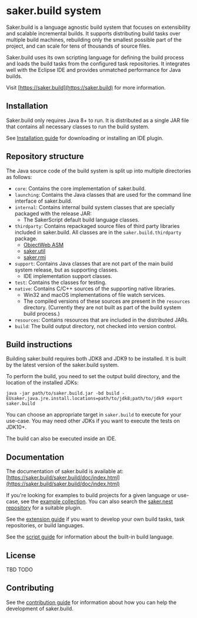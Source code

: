 # saker.build system

Saker.build is a language agnostic build system that focuses on extensibility and scalable incremental builds. It supports distributing build tasks over multiple build machines, rebuilding only the smallest possible part of the project, and can scale for tens of thousands of source files.

Saker.build uses its own scripting language for defining the build process and loads the build tasks from the configured task repositories. It integrates well with the Eclipse IDE and provides unmatched performance for Java builds.

Visit [https://saker.build](https://saker.build) for more information.

## Installation

Saker.build only requires Java 8+ to run. It is distributed as a single JAR file that contains all necessary classes to run the build system.

See [Installation guide](https://saker.build/saker.build/doc/installation.html) for downloading or installing an IDE plugin.

## Repository structure

The Java source code of the build system is split up into multiple directories as follows:

* `core`: Contains the core implementation of saker.build.
* `launching`: Contains the Java classes that are used for the command line interface of saker.build.
* `internal`: Contains internal build system classes that are specially packaged with the release JAR:
	* The SakerScript default build language classes.
* `thirdparty`: Contains repackaged source files of third party libraries included in saker.build. All classes are in the `saker.build.thirdparty` package.
	* [ObjectWeb ASM](https://asm.ow2.io/)
	* [saker.util](https://github.com/sakerbuild/saker.util)
	* [saker.rmi](https://github.com/sakerbuild/saker.rmi)
* `support`: Contains Java classes that are not part of the main build system release, but as supporting classes.
	* IDE implementation support classes.
* `test`: Contains the classes for testing.
* `native`: Contains C/C++ sources of the supporting native libraries.
	* Win32 and macOS implementations of file watch services.
	* The compiled versions of these sources are present in the `resources` directory. (Currently they are not built as part of the build system build process.)
* `resources`: Contains resources that are included in the distributed JARs.
* `build`: The build output directory, not checked into version control.

## Build instructions

Building saker.build requires both JDK8 and JDK9 to be installed. It is built by the latest version of the saker.build system.

To perform the build, you need to set the output build directory, and the location of the installed JDKs:

```
java -jar path/to/saker.build.jar -bd build -EUsaker.java.jre.install.locations=path/to/jdk8;path/to/jdk9 export saker.build
```

You can choose an appropriate target in `saker.build` to execute for your use-case. You may need other JDKs if you want to execute the tests on JDK10+.

The build can also be executed inside an IDE.

## Documentation

The documentation of saker.build is available at: [https://saker.build/saker.build/doc/index.html](https://saker.build/saker.build/doc/index.html)

If you're looking for examples to build projects for a given language or use-case, see the [example collection](https://saker.build/saker.build/doc/examplecollection.html). You can also search the [saker.nest repository](https://nest.saker.build) for a suitable plugin.

See the [extension guide](https://saker.build/saker.build/doc/extending/index.html) if you want to develop your own build tasks, task repositories, or build languages.

See the [script guide](https://saker.build/saker.build/doc/scripting/index.html) for information about the built-in build language.

## License

TBD TODO

## Contributing

See the [contribution guide](https://saker.build/saker.build/doc/contribute.html) for information about how you can help the development of saker.build.
